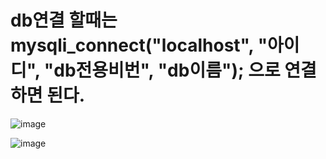 # db연결 할때는  mysqli_connect("localhost", "아이디", "db전용비번", "db이름"); 으로 연결하면 된다.

![image](https://user-images.githubusercontent.com/85022962/135171951-38897cc7-2ce9-445f-ae3f-5312aebc2a74.png)


![image](https://user-images.githubusercontent.com/85022962/135171976-456fba05-58f0-4f00-b6a0-3eb24a9f026d.png)
